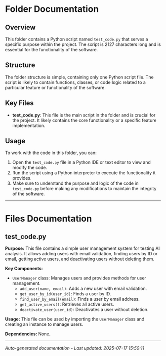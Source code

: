 # Folder Documentation

## Overview
This folder contains a Python script named `test_code.py` that serves a specific purpose within the project. The script is 2127 characters long and is essential for the functionality of the software.

## Structure
The folder structure is simple, containing only one Python script file. The script is likely to contain functions, classes, or code logic related to a particular feature or functionality of the software.

## Key Files
- **test_code.py**: This file is the main script in the folder and is crucial for the project. It likely contains the core functionality or a specific feature implementation.

## Usage
To work with the code in this folder, you can:
1. Open the `test_code.py` file in a Python IDE or text editor to view and modify the code.
2. Run the script using a Python interpreter to execute the functionality it provides.
3. Make sure to understand the purpose and logic of the code in `test_code.py` before making any modifications to maintain the integrity of the software.

---

# Files Documentation

## test_code.py

**Purpose:** This file contains a simple user management system for testing AI analysis. It allows adding users with email validation, finding users by ID or email, getting active users, and deactivating users without deleting them.

**Key Components:**
- `UserManager` class: Manages users and provides methods for user management.
  - `add_user(name, email)`: Adds a new user with email validation.
  - `get_user_by_id(user_id)`: Finds a user by ID.
  - `find_user_by_email(email)`: Finds a user by email address.
  - `get_active_users()`: Retrieves all active users.
  - `deactivate_user(user_id)`: Deactivates a user without deletion.

**Usage:** This file can be used by importing the `UserManager` class and creating an instance to manage users.

**Dependencies:** None.

---
*Auto-generated documentation - Last updated: 2025-07-17 15:50:11*
